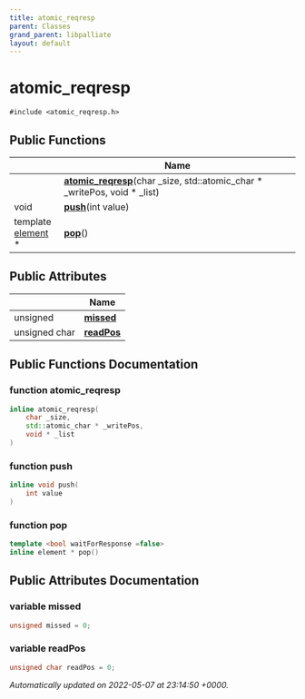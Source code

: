 ```yaml
---
title: atomic_reqresp
parent: Classes
grand_parent: libpalliate
layout: default
---
```


# atomic_reqresp






`#include <atomic_reqresp.h>`

## Public Functions

|                | Name           |
| -------------- | -------------- |
| | **[atomic_reqresp](/libpalliate/generated/Classes/classatomic__reqresp#function-atomic-reqresp)**(char _size, std::atomic_char * _writePos, void * _list) |
| void | **[push](/libpalliate/generated/Classes/classatomic__reqresp#function-push)**(int value) |
| template <bool waitForResponse =false\> <br>[element](/libpalliate/generated/Classes/structelement) * | **[pop](/libpalliate/generated/Classes/classatomic__reqresp#function-pop)**() |

## Public Attributes

|                | Name           |
| -------------- | -------------- |
| unsigned | **[missed](/libpalliate/generated/Classes/classatomic__reqresp#variable-missed)**  |
| unsigned char | **[readPos](/libpalliate/generated/Classes/classatomic__reqresp#variable-readpos)**  |

## Public Functions Documentation

### function atomic_reqresp

```cpp
inline atomic_reqresp(
    char _size,
    std::atomic_char * _writePos,
    void * _list
)
```


### function push

```cpp
inline void push(
    int value
)
```


### function pop

```cpp
template <bool waitForResponse =false>
inline element * pop()
```


## Public Attributes Documentation

### variable missed

```cpp
unsigned missed = 0;
```


### variable readPos

```cpp
unsigned char readPos = 0;
```



_Automatically updated on 2022-05-07 at 23:14:50 +0000._